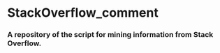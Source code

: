 # StackOverflow_comment
### A repository of the script for mining information from Stack Overflow.  
